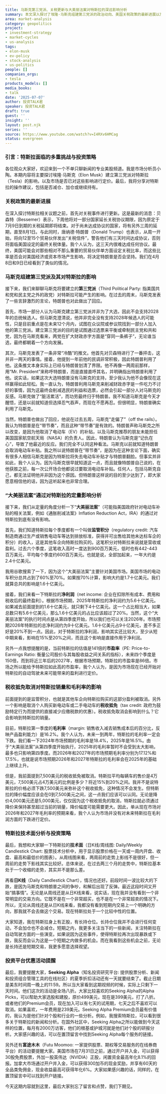 ```yaml
---
title: 马斯克第三党派、关税更新与大美丽法案对特斯拉的深远影响分析
summary: 本文深入探讨了埃隆·马斯克组建第三党派的政治动向、美国关税政策的最新进展以及“大美丽法案”对特斯拉财务和销量的潜在影响。文章还结合技术面分析，提供了对特斯拉股票的投资策略建议。
area: market-analysis
category: geopolitics
project:
- investment-strategy
- market-cycles
- us-analysis
tags:
- elon-musk
- ev-policy
- stock-analysis
- us-politics
people: []
companies_orgs:
- tesla
products_models: []
media_books:
- talk
date: '2025-07-07'
author: 投资TALK君
speaker: 投资TALK君
draft: true
guest: ''
insight: ''
layout: post.njk
series: ''
source: https://www.youtube.com/watch?v=I4RXv6HMCag
status: evergreen
---
```

### 引言：特斯拉面临的多重挑战与投资策略

各位观众大家好，欢迎来到一个不单只聊新闻的专业美股频道。我是市场分析员小陶。本期内容将主要探讨埃隆·马斯克（Elon Musk）建立第三党派对特斯拉（Tesla）的影响，以及市场是否已对这些影响进行定价。最后，我将分享对特斯拉的操作建议，包括是否减仓、加仓或继续持有。

### 关税政策的最新进展

在深入探讨特斯拉相关议题之前，首先对关税事件进行更新。这是最新的消息：贝森特（Bessemer）表示，下周他将对一部分国家延长关税协议期限，因为原定于7月9日到期的关税延期即将结束。对于尚未达成协议的国家，将有另外三周的延期，直至8月1日。与此同时，唐纳德·特朗普（Donald Trump）也表示，从周一开始，将向12至15个贸易伙伴发出“关税信件”，警告他们有三天时间达成协议，否则将面临美国设定的最终关税体量。我个人认为，这三天内很难达成任何协议。最终，美国可能会对那些相对不那么重要的贸易伙伴单方面设定关税比率，而这些比率是否会对美国经济或资本市场产生影响，将决定特朗普是否会坚持。我们在4月8日和9日已经看到了类似的情况。

### 马斯克组建第三党派及其对特斯拉的影响

接下来，我们来聊聊马斯克将要建立的**第三党派**（Third Political Party: 指美国共和党和民主党之外的政党）对特斯拉可能产生的影响。在过去的周末，马斯克发表了一些言辞激烈的言论，特朗普也对此做出了回应。

首先，市场一部分人认为马斯克建立第三党派并非为了大选，因此不会支持2028年的总统候选人。但马斯克澄清说，他并非完全没有支持2028年候选人的可能性，只是目前重点是在未来12个月内，试图在众议院或参议院找到一部分人加入他的第三党派。建立第三党派的目的是试图通过选票来平衡或牵制民主党和共和党，因为在马斯克看来，两党在扩大财政赤字方面是“穿同一条裤子”，无论谁当选，最终都朝着一个方向发展。

其次，马斯克发表了一条非常“冷酷”的推文。他首先对贝森特进行了一番抨击，这并非一两天的事情。接着，他提到一年前他的民调非常积极，因此特朗普利用了他。这条推文本身实际上已经与特朗普划清了界限。他不再像一两周前那样，用“Mr. President”来称呼特朗普，而是直接直呼其名，并明确指出特朗普利用了他。说实话，如果这次大选特朗普没有马斯克的支持，至少我认为他不会像现在这样赢得如此轻松。我一直认为，特朗普利用马斯克来削减财政赤字是一件吃力不讨好的事情，因为这最终会削减选民的利益和选票，必然会引起一部分人对马斯克的反感。马斯克做了“脏活累活”，而功劳最终归于特朗普。我不知道马斯克是今天才醒悟，还是以前就知道但选择忍气吞声，而现在不愿再忍。但很明显，特朗普确实利用了马斯克。

当然，特朗普也做出了回应，他说在过去五周，马斯克“走偏了”（off the rails）。我认为特朗普是在“带节奏”，而且这种“带节奏”是有效的。特朗普声称马斯克之所以改变，是因为他取消了电动车（EV）的补贴，以及马斯克推荐的朋友未能担任美国国家航空航天局（NASA）的负责人。因此，特朗普认为马斯克是“记仇在心”，导致了他最近的反应。我们完全不认同这种看法。马斯克以前就知道特朗普会取消电动车补贴。我之所以说特朗普在“带节奏”，是因为在这种言论下面，确实有很多人相信马斯克是因为特斯拉将失去电动车补贴才与特朗普翻脸。但事实并非如此，我个人认为。因为马斯克很早就知道这一点，而且就像特朗普自己说的，在他获胜之前，每一次公开场合他都说过要取消电动车补贴。任何人，包括马斯克自己，都无法证明他并非因为这个原因。但特朗普这样说的目的至少达到了，即大家愿意相信他的话，因为这听起来也非常合理。

### “大美丽法案”通过对特斯拉的定量影响分析

接下来，我们从定量的角度分析一下“**大美丽法案**”（可能指美国政府针对电动车补贴的相关法案，例如《通胀削减法案》Inflation Reduction Act，IRA）的通过对特斯拉到底有没有影响。

首先，我们知道特斯拉每个季度都有一个叫做**监管积分**（regulatory credit: 汽车制造商通过生产或销售电动车等达到排放标准，获得并可出售给其他未达标车企的积分）的收入，这是其他车企向特斯拉购买的。这笔积分对特斯拉来说就是营收或盈利。过去六个季度，这笔收入高时一度达到900百万美元，低时也有442-443百万美元，平均每个季度约600百万美元。也就是说，全部加起来，一年大约是2.4十亿美元。

我用谷歌搜索了一下，因为这个“大美丽法案”主要针对美国市场。美国市场的电动车积分总共占到了60%至70%。如果按70%计算，影响大约是1.7十亿美元。我们就算总共的影响是1.6十亿美元。

接着，我们来看一下特斯拉的**净利润**（net income: 企业在扣除所有成本、费用和税收后的最终盈利）。根据市场预期，2025年特斯拉的净利润约为5.6十亿美元。如果减去前面提到的1.6十亿美元，就只剩下4十亿美元。这一个占比相当大，如果总数只有5.6十亿美元，那么1.6十亿美元的占比应该超过了20%。当然，这个“大美丽法案”的执行时间点是从第四季度开始，所以我们也可以关注2026年。市场预期2026年特斯拉的总净利润约为9十亿美元。1.6十亿美元占9十亿美元，差不多正好是20%不到一点。因此，对于特斯拉的净利润，影响其实还比较大，至少从短中期来看，影响在15%至20%之间，而且这个影响是直接作用于净利润。

另外一点我想提醒的是，当前特斯拉的估值是141倍的**市盈率**（PE: Price-to-Earnings Ratio: 衡量公司股价与其每股收益之间关系的指标），未来四个季度是150倍，而到将近三年后的2027年，根据市场预期，特斯拉的市盈率是86倍。市场之所以能给予特斯拉如此高的市盈率，我个人认为，是因为市场现在已经开始对特斯拉的自动驾驶未来可能带来的盈利进行定价。

### 税收抵免取消对特斯拉销量和毛利率的影响

前面提到的是监管积分，也就是其他车企向特斯拉购买的这部分盈利被取消。另外一个影响是取消个人购买新电动车或二手电动车的**税收抵免**（tax credit: 政府为鼓励特定行为而提供的直接减少应缴税款的优惠）。税收抵免取消会影响到什么？它会影响到特斯拉的销量。

目前，特斯拉第一季度的**毛利率**（margin: 销售收入减去销售成本后的百分比，反映产品盈利能力）是16.2%。我个人认为，未来一到两年，特斯拉的毛利率一定会下跌。我们看一下2024年市场预期的毛利率是18.4%，2025年是16.5%。由于“大美丽法案”从第四季度开始执行，2025年的毛利率暂时不会受到太大影响，最多也只影响第四季度。而2026年和2027年的市场预期毛利率分别为17.12%和17.5%，也就是说市场预期2026年和2027年特斯拉的毛利率会在2025年的基础上继续上升。

但是，我前面提到7,500美元的税收抵免被取消。特斯拉平均每辆车的售价是4万美元，7,500美元占4万美元的比例是多少？将近15%到20%之间。我并不是说特斯拉的价格必须下跌7,500美元来弥补这个税收抵免，这种情况不会发生。但特斯拉的降价幅度应该会在0到7,500美元之间，这一点我们应该可以认同。无论是降价4,000美元还是5,000美元，仅仅因为这个税收抵免的取消，特斯拉就必须通过降价来保持甚至超过当前的销量，降价幅度可能需要更大。因此，单从现在市场对2026年和2027年毛利率的预期来看，我个人认为市场并没有对未来特斯拉在毛利润方面的下跌进行定价。

### 特斯拉技术面分析与投资策略

最后，我想和大家聊一下特斯拉的**技术面**（日K线/周线图: Daily/Weekly Candlestick Chart: 股票技术分析中，用于显示股票价格在一天或一周内开盘、收盘、最高和最低价的图表）。从周线图来看，两周前的走势上影线不是很好，但一周前的走势下影线其实比较好。总体来说，在过去两三个月的走势中，特斯拉基本处于一个收缩的走势，其实并不是那么差。

再看**日K线**（Daily Candlestick Chart），情况也还好。前段时间一波比较大的下跌，是因为马斯克和特朗普之间的争吵，和解后出现了反弹。最近这段时间又开始“搞事情”。无论是从周线还是从日K线来看，说实话，现在我并没有看到一个非常明显的交易方向。它既不是在一个非常超买，也不是在一个非常超卖的情况下。所以，无论从周线还是从日K线来看，我都没有看到短期内交易上一个明确的方向，那我就不会去做这个交易。现在特斯拉处于一个比较中性的位置。

大家知道，我在特斯拉身上有正股，有长持仓位。长持仓位我并不会进行任何变动，不会加仓也不会减仓。短期之内，我更多关注当下的一些新闻，关注特斯拉在自动驾驶方面的一些演变。如果说因为这些事件，使得特斯拉再次出现暴跌或下跌，我反而会认为这是一个短期之内做多的机会。而在我看到这些机会之前，无论是长持还是短期交易，我更多愿意选择观望。

### 投资平台优惠活动提醒

最后，我要提醒大家，**Seeking Alpha**（知名投资研究平台: 提供股票分析、新闻和投资组合管理工具的在线社区）的夏季折扣活动还有一天就要结束了。截止日期是美东时间周一晚上的11:59。所以当大家看到这期视频的时候，实际上只剩下一天时间。他们这次的活动是全场八折。大家比较喜欢的Seeking Alpha的Alpha Picks，可以帮助大家选股和建股，原价499美元，现在是399美元，打了八折。或者他们的Premium会员，现在加入可以有七天的试用期，七天之后不喜欢可以取消。如果喜欢，一年费用是239美元。Seeking Alpha Premium会员最有价值的，我认为是他们针对个股和行业的一些分析。例如，我搜索特斯拉，可以看到很多关于特斯拉的新闻和分析。在国外社区中，Seeking Alpha之所以能做到今天这样的位置，每月有2000万访客，他们的根基或护城河就是他们对个股的研报分析。大家感兴趣的话，可以在置顶留言中找到Seeking Alpha每个服务的链接。

另外还有**富途木木**（Futu Moomoo: 一家提供股票、期权等交易服务的在线券商平台）的活动要提醒大家。美国市场在7月31日之前，通过开户并入金，可以获得30股免费股票，外加一股英伟达（NVIDIA）正股，闲置资金最高年化8.1%的回报。加拿大市场通过开户并入金，可以获得300加币的现金奖励，并享有60天的全品类免佣金，现金收益最高可获得年化6%。大家如果感兴趣的话，同样的，在置顶留言中可以找到开户链接。

今天这期内容就到这里，最后大家别忘了留言和点赞，我们下期见。